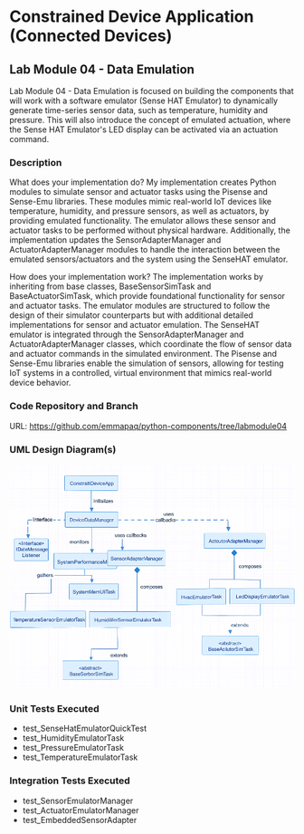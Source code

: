 # Constrained Device Application (Connected Devices)

## Lab Module 04 - Data Emulation

Lab Module 04 - Data Emulation is focused on building the components that will work with a software emulator (Sense HAT Emulator) to dynamically generate time-series sensor data, such as temperature, humidity and pressure. This will also introduce the concept of emulated actuation, where the Sense HAT Emulator's LED display can be activated via an actuation command.

### Description

What does your implementation do? 
My implementation creates Python modules to simulate sensor and actuator tasks using the Pisense and Sense-Emu libraries. 
These modules mimic real-world IoT devices like temperature, humidity, and pressure sensors, as well as actuators, by providing emulated functionality. 
The emulator allows these sensor and actuator tasks to be performed without physical hardware. Additionally, the implementation updates the SensorAdapterManager and ActuatorAdapterManager modules to handle the interaction between the emulated sensors/actuators and the system using the SenseHAT emulator.

How does your implementation work?
The implementation works by inheriting from base classes, BaseSensorSimTask and BaseActuatorSimTask, which provide foundational functionality for sensor and actuator tasks. 
The emulator modules are structured to follow the design of their simulator counterparts but with additional detailed implementations for sensor and actuator emulation. 
The SenseHAT emulator is integrated through the SensorAdapterManager and ActuatorAdapterManager classes, which coordinate the flow of sensor data and actuator commands in the simulated environment. 
The Pisense and Sense-Emu libraries enable the simulation of sensors, allowing for testing IoT systems in a controlled, virtual environment that mimics real-world device behavior.

### Code Repository and Branch

URL: https://github.com/emmapaq/python-components/tree/labmodule04

### UML Design Diagram(s)

![Lab Module 04 UML](Lab04_CDA_UML.png)

### Unit Tests Executed
- test_SenseHatEmulatorQuickTest
- test_HumidityEmulatorTask
- test_PressureEmulatorTask
- test_TemperatureEmulatorTask


### Integration Tests Executed
- test_SensorEmulatorManager
- test_ActuatorEmulatorManager
- test_EmbeddedSensorAdapter


